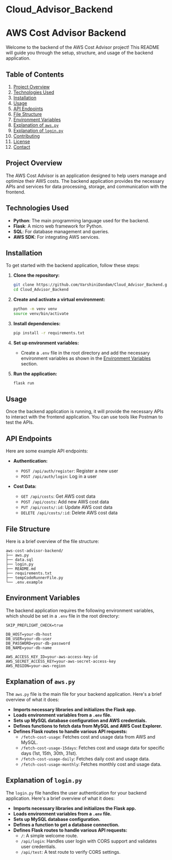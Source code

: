 # Cloud_Advisor_Backend

# AWS Cost Advisor Backend

Welcome to the backend of the AWS Cost Advisor project! This README will guide you through the setup, structure, and usage of the backend application.

## Table of Contents

1. [Project Overview](#project-overview)
2. [Technologies Used](#technologies-used)
3. [Installation](#installation)
4. [Usage](#usage)
5. [API Endpoints](#api-endpoints)
6. [File Structure](#file-structure)
7. [Environment Variables](#environment-variables)
8. [Explanation of `aws.py`](#explanation-of-awspy)
9. [Explanation of `login.py`](#explanation-of-loginpy)
10. [Contributing](#contributing)
11. [License](#license)
12. [Contact](#contact)

## Project Overview

The AWS Cost Advisor is an application designed to help users manage and optimize their AWS costs. The backend application provides the necessary APIs and services for data processing, storage, and communication with the frontend.

## Technologies Used

- **Python**: The main programming language used for the backend.
- **Flask**: A micro web framework for Python.
- **SQL**: For database management and queries.
- **AWS SDK**: For integrating AWS services.

## Installation

To get started with the backend application, follow these steps:

1. **Clone the repository:**
   ```sh
   git clone https://github.com/VarshiniDandam/Cloud_Advisor_Backend.git
   cd Cloud_Advisor_Backend
   ```

2. **Create and activate a virtual environment:**
   ```sh
   python -m venv venv
   source venv/bin/activate
   ```

3. **Install dependencies:**
   ```sh
   pip install -r requirements.txt
   ```

4. **Set up environment variables:**
   - Create a `.env` file in the root directory and add the necessary environment variables as shown in the [Environment Variables](#environment-variables) section.

5. **Run the application:**
   ```sh
   flask run
   ```

## Usage

Once the backend application is running, it will provide the necessary APIs to interact with the frontend application. You can use tools like Postman to test the APIs.

## API Endpoints

Here are some example API endpoints:

- **Authentication:**
  - `POST /api/auth/register`: Register a new user
  - `POST /api/auth/login`: Log in a user

- **Cost Data:**
  - `GET /api/costs`: Get AWS cost data
  - `POST /api/costs`: Add new AWS cost data
  - `PUT /api/costs/:id`: Update AWS cost data
  - `DELETE /api/costs/:id`: Delete AWS cost data

## File Structure

Here is a brief overview of the file structure:

```
aws-cost-advisor-backend/
├── aws.py
├── data.sql
├── login.py
├── README.md
├── requirements.txt
├── tempCodeRunnerFile.py
└── .env.example
```

## Environment Variables

The backend application requires the following environment variables, which should be set in a `.env` file in the root directory:

```
SKIP_PREFLIGHT_CHECK=true

DB_HOST=your-db-host
DB_USER=your-db-user
DB_PASSWORD=your-db-password
DB_NAME=your-db-name

AWS_ACCESS_KEY_ID=your-aws-access-key-id
AWS_SECRET_ACCESS_KEY=your-aws-secret-access-key
AWS_REGION=your-aws-region
```

## Explanation of `aws.py`

The `aws.py` file is the main file for your backend application. Here's a brief overview of what it does:

- **Imports necessary libraries and initializes the Flask app.**
- **Loads environment variables from a `.env` file.**
- **Sets up MySQL database configuration and AWS credentials.**
- **Defines functions to fetch data from MySQL and AWS Cost Explorer.**
- **Defines Flask routes to handle various API requests:**
  - `/fetch-cost-usage`: Fetches cost and usage data from AWS and MySQL.
  - `/fetch-cost-usage-15days`: Fetches cost and usage data for specific days (1st, 15th, 30th, 31st).
  - `/fetch-cost-usage-daily`: Fetches daily cost and usage data.
  - `/fetch-cost-usage-monthly`: Fetches monthly cost and usage data.

## Explanation of `login.py`

The `login.py` file handles the user authentication for your backend application. Here's a brief overview of what it does:

- **Imports necessary libraries and initializes the Flask app.**
- **Loads environment variables from a `.env` file.**
- **Sets up MySQL database configuration.**
- **Defines a function to get a database connection.**
- **Defines Flask routes to handle various API requests:**
  - `/`: A simple welcome route.
  - `/api/login`: Handles user login with CORS support and validates user credentials.
  - `/api/test`: A test route to verify CORS settings.



